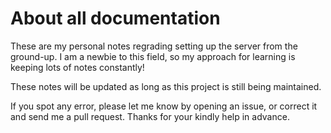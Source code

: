 # About all documentation

These are my personal notes regrading setting up the server from the ground-up. I am a newbie to this field, so my approach for learning is keeping lots of notes constantly!

These notes will be updated as long as this project is still being maintained.

If you spot any error, please let me know by opening an issue, or correct it and send me a pull request. Thanks for your kindly help in advance.

